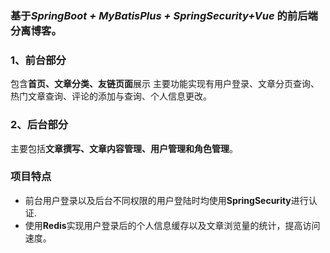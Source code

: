 ### 基于<em>SpringBoot + MyBatisPlus + SpringSecurity+Vue</em> 的前后端分离博客。
### 1、前台部分
包含**首页、文章分类、友链页面**展示
主要功能实现有用户登录、文章分页查询、热门文章查询、评论的添加与查询、个人信息更改。
### 2、后台部分
主要包括**文章撰写、文章内容管理、用户管理和角色管理**。
### 项目特点
- 前台用户登录以及后台不同权限的用户登陆时均使用**SpringSecurity**进行认证.
- 使用**Redis**实现用户登录后的个人信息缓存以及文章浏览量的统计，提高访问速度。
